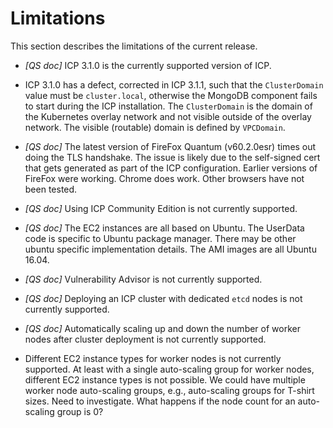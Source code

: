 # Limitations

This section describes the limitations of the current release.

- *[QS doc]* ICP 3.1.0 is the currently supported version of ICP.

- ICP 3.1.0 has a defect, corrected in ICP 3.1.1, such that the `ClusterDomain` value must be `cluster.local`, otherwise the MongoDB component fails to start during the ICP installation.  The `ClusterDomain` is the domain of the Kubernetes overlay network and not visible outside of the overlay network. The visible (routable) domain is defined by `VPCDomain`.  

- *[QS doc]* The latest version of FireFox Quantum (v60.2.0esr) times out doing the TLS handshake. The issue is likely due to the self-signed cert that gets generated as part of the ICP configuration. Earlier versions of FireFox were working. Chrome does work.  Other browsers have not been tested.  

- *[QS doc]* Using ICP Community Edition is not currently supported.

- *[QS doc]* The EC2 instances are all based on Ubuntu.  The UserData code is specific to Ubuntu package manager.  There may be other ubuntu specific implementation details. The AMI images are all Ubuntu 16.04.

- *[QS doc]* Vulnerability Advisor is not currently supported.

- *[QS doc]* Deploying an ICP cluster with dedicated `etcd` nodes is not currently supported.

- *[QS doc]* Automatically scaling up and down the number of worker nodes after cluster deployment is not currently supported.

- Different EC2 instance types for worker nodes is not currently supported.  At least with a single auto-scaling group for worker nodes, different EC2 instance types is not possible. We could have multiple worker node auto-scaling groups, e.g., auto-scaling groups for T-shirt sizes.  Need to investigate. What happens if the node count for an auto-scaling group is 0?  
